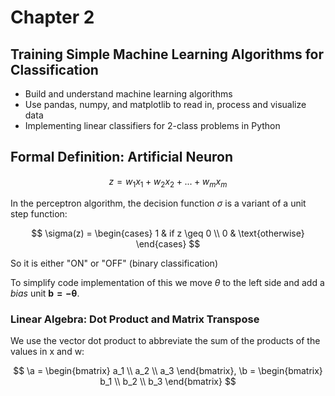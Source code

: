# Chapter 2

## Training Simple Machine Learning Algorithms for Classification

- Build and understand machine learning algorithms
- Use pandas, numpy, and matplotlib to read in, process and visualize data
- Implementing linear classifiers for 2-class problems in Python

## Formal Definition: Artificial Neuron

$$
z = w_1x_1 + w_2x_2 + ...+ w_mx_m
$$

In the perceptron algorithm, the decision function $\sigma$ is a variant of a unit step function:

$$
\sigma(z) =
\begin{cases}
1 & if z \geq 0 \\
0 & \text{otherwise}
\end{cases}
$$

So it is either "ON" or "OFF" (binary classification)

To simplify code implementation of this we move $\theta$ to the left side and add a _bias_ unit $\mathbf{b=-\theta}$.

### Linear Algebra: Dot Product and Matrix Transpose

We use the vector dot product to abbreviate the sum of the products of the values in x and w:

$$
\a =
\begin{bmatrix}
a_1 \\
a_2 \\
a_3
\end{bmatrix},
\b =
\begin{bmatrix}
b_1 \\
b_2 \\
b_3
\end{bmatrix}
$$
